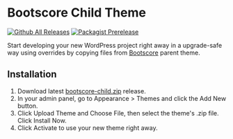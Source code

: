 # Bootscore Child Theme

[![Github All Releases](https://img.shields.io/github/downloads/bootscore/bootscore-child/total.svg)](https://github.com/bootscore/bootscore-child/releases)
[![Packagist Prerelease](https://img.shields.io/packagist/vpre/bootscore/bootscore-child?logo=packagist&logoColor=fff)](https://packagist.org/packages/bootscore/bootscore-child)

Start developing your new WordPress project right away in a upgrade-safe way using overrides by copying files from [Bootscore](https://github.com/bootscore/bootscore) parent theme.

## Installation

1. Download latest [bootscore-child.zip](https://github.com/bootscore/bootscore-child/releases/latest/download/bootscore-child.zip) release.
2. In your admin panel, go to Appearance > Themes and click the Add New button.
3. Click Upload Theme and Choose File, then select the theme's .zip file. Click Install Now.
4. Click Activate to use your new theme right away.

